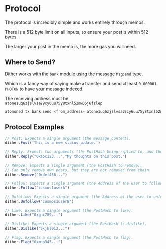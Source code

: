 # Protocol

The protocol is incredibly simple and works entirely through memos.

There is a 512 byte limit on all inputs, so ensure your post is within 512 bytes.

The larger your post in the memo is, the more gas you will need.

## Where to Send?

Dither works with the `bank` module using the message `MsgSend` type.

Which is a fancy way of saying make a transfer and send at least `0.000001 PHOTON` to have your message indexed.

The receiving address must be `atone1uq6zjslvsa29cy6uu75y8txnl52mw06j6fzlep`

```sh
atomoned tx bank send <from_address> atone1uq6zjslvsa29cy6uu75y8txnl52mw06j6fzlep 0.000001 --chain-id <chain_id> --fees <fees> --memo "dither.Post(\"Hello World!\")"
```

## Protocol Examples

```ts
// Post: Expects a single argument (the message content).
dither.Post("This is a new status update.")

// Reply: Expects two arguments (the PostHash being replied to, and the reply message).
dither.Reply("0xabc123...","My thoughts on this post.")

// Remove: Expects a single argument (the PostHash to remove).
// Can only remove own posts, but they are not removed from chain.
dither.Remove("0xdef456...")

// Follow: Expects a single argument (the Address of the user to follow).
dither.Follow("cosmos1userA")

// Unfollow: Expects a single argument (the Address of the user to unfollow).
dither.Unfollow("cosmos1userB")

// Like: Expects a single argument (the PostHash to like).
dither.Like("0xghi789...")

// Dislike: Expects a single argument (the PostHash to dislike).
dither.Dislike("0xjkl012...")

// Flag: Expects a single argument (the PostHash to flag).
dither.Flag("0xmnp345...")
```